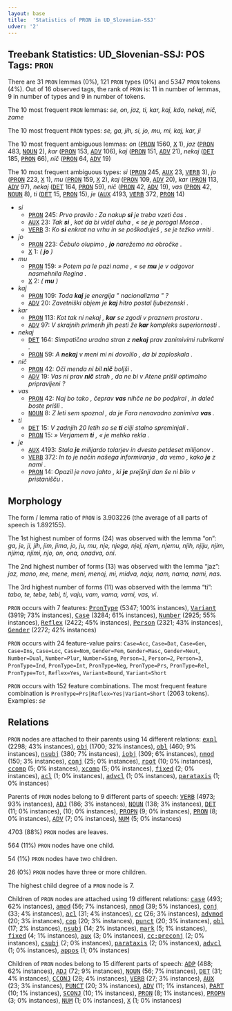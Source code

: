 ```yaml
---
layout: base
title:  'Statistics of PRON in UD_Slovenian-SSJ'
udver: '2'
---
```


## Treebank Statistics: UD_Slovenian-SSJ: POS Tags: `PRON`

There are 31 `PRON` lemmas (0%), 121 `PRON` types (0%) and 5347 `PRON` tokens (4%).
Out of 16 observed tags, the rank of `PRON` is: 11 in number of lemmas, 9 in number of types and 9 in number of tokens.

The 10 most frequent `PRON` lemmas: <em>se, on, jaz, ti, kar, kaj, kdo, nekaj, nič, zame</em>

The 10 most frequent `PRON` types:  <em>se, ga, jih, si, jo, mu, mi, kaj, kar, ji</em>

The 10 most frequent ambiguous lemmas: <em>on</em> (<tt><a href="sl_ssj-pos-PRON.html">PRON</a></tt> 1560, <tt><a href="sl_ssj-pos-X.html">X</a></tt> 1), <em>jaz</em> (<tt><a href="sl_ssj-pos-PRON.html">PRON</a></tt> 483, <tt><a href="sl_ssj-pos-NOUN.html">NOUN</a></tt> 2), <em>kar</em> (<tt><a href="sl_ssj-pos-PRON.html">PRON</a></tt> 153, <tt><a href="sl_ssj-pos-ADV.html">ADV</a></tt> 106), <em>kaj</em> (<tt><a href="sl_ssj-pos-PRON.html">PRON</a></tt> 151, <tt><a href="sl_ssj-pos-ADV.html">ADV</a></tt> 21), <em>nekaj</em> (<tt><a href="sl_ssj-pos-DET.html">DET</a></tt> 185, <tt><a href="sl_ssj-pos-PRON.html">PRON</a></tt> 66), <em>nič</em> (<tt><a href="sl_ssj-pos-PRON.html">PRON</a></tt> 64, <tt><a href="sl_ssj-pos-ADV.html">ADV</a></tt> 19)

The 10 most frequent ambiguous types:  <em>si</em> (<tt><a href="sl_ssj-pos-PRON.html">PRON</a></tt> 245, <tt><a href="sl_ssj-pos-AUX.html">AUX</a></tt> 23, <tt><a href="sl_ssj-pos-VERB.html">VERB</a></tt> 3), <em>jo</em> (<tt><a href="sl_ssj-pos-PRON.html">PRON</a></tt> 223, <tt><a href="sl_ssj-pos-X.html">X</a></tt> 1), <em>mu</em> (<tt><a href="sl_ssj-pos-PRON.html">PRON</a></tt> 159, <tt><a href="sl_ssj-pos-X.html">X</a></tt> 2), <em>kaj</em> (<tt><a href="sl_ssj-pos-PRON.html">PRON</a></tt> 109, <tt><a href="sl_ssj-pos-ADV.html">ADV</a></tt> 20), <em>kar</em> (<tt><a href="sl_ssj-pos-PRON.html">PRON</a></tt> 113, <tt><a href="sl_ssj-pos-ADV.html">ADV</a></tt> 97), <em>nekaj</em> (<tt><a href="sl_ssj-pos-DET.html">DET</a></tt> 164, <tt><a href="sl_ssj-pos-PRON.html">PRON</a></tt> 59), <em>nič</em> (<tt><a href="sl_ssj-pos-PRON.html">PRON</a></tt> 42, <tt><a href="sl_ssj-pos-ADV.html">ADV</a></tt> 19), <em>vas</em> (<tt><a href="sl_ssj-pos-PRON.html">PRON</a></tt> 42, <tt><a href="sl_ssj-pos-NOUN.html">NOUN</a></tt> 8), <em>ti</em> (<tt><a href="sl_ssj-pos-DET.html">DET</a></tt> 15, <tt><a href="sl_ssj-pos-PRON.html">PRON</a></tt> 15), <em>je</em> (<tt><a href="sl_ssj-pos-AUX.html">AUX</a></tt> 4193, <tt><a href="sl_ssj-pos-VERB.html">VERB</a></tt> 372, <tt><a href="sl_ssj-pos-PRON.html">PRON</a></tt> 14)


* <em>si</em>
  * <tt><a href="sl_ssj-pos-PRON.html">PRON</a></tt> 245: <em>Prvo pravilo : Za nakup <b>si</b> je treba vzeti čas .</em>
  * <tt><a href="sl_ssj-pos-AUX.html">AUX</a></tt> 23: <em>Tak <b>si</b> , kot da bi videl duha , « se je porogal Mosca .</em>
  * <tt><a href="sl_ssj-pos-VERB.html">VERB</a></tt> 3: <em>Ko <b>si</b> enkrat na vrhu in se poškoduješ , se je težko vrniti .</em>
* <em>jo</em>
  * <tt><a href="sl_ssj-pos-PRON.html">PRON</a></tt> 223: <em>Čebulo olupimo , <b>jo</b> narežemo na obročke .</em>
  * <tt><a href="sl_ssj-pos-X.html">X</a></tt> 1: <em>( <b>jo</b> )</em>
* <em>mu</em>
  * <tt><a href="sl_ssj-pos-PRON.html">PRON</a></tt> 159: <em>» Potem pa le pazi name , « se <b>mu</b> je v odgovor nasmehnila Regina .</em>
  * <tt><a href="sl_ssj-pos-X.html">X</a></tt> 2: <em>( <b>mu</b> )</em>
* <em>kaj</em>
  * <tt><a href="sl_ssj-pos-PRON.html">PRON</a></tt> 109: <em>Toda <b>kaj</b> je energija " nacionalizma " ?</em>
  * <tt><a href="sl_ssj-pos-ADV.html">ADV</a></tt> 20: <em>Zavetniški objem je <b>kaj</b> hitro postal ljubezenski .</em>
* <em>kar</em>
  * <tt><a href="sl_ssj-pos-PRON.html">PRON</a></tt> 113: <em>Kot tak ni nekaj , <b>kar</b> se zgodi v praznem prostoru .</em>
  * <tt><a href="sl_ssj-pos-ADV.html">ADV</a></tt> 97: <em>V skrajnih primerih jih pesti že <b>kar</b> kompleks superiornosti .</em>
* <em>nekaj</em>
  * <tt><a href="sl_ssj-pos-DET.html">DET</a></tt> 164: <em>Simpatična uradna stran z <b>nekaj</b> prav zanimivimi rubrikami .</em>
  * <tt><a href="sl_ssj-pos-PRON.html">PRON</a></tt> 59: <em>A <b>nekaj</b> v meni mi ni dovolilo , da bi zaploskala .</em>
* <em>nič</em>
  * <tt><a href="sl_ssj-pos-PRON.html">PRON</a></tt> 42: <em>Oči menda ni bil <b>nič</b> boljši .</em>
  * <tt><a href="sl_ssj-pos-ADV.html">ADV</a></tt> 19: <em>Vas ni prav <b>nič</b> strah , da ne bi v Atene prišli optimalno pripravljeni ?</em>
* <em>vas</em>
  * <tt><a href="sl_ssj-pos-PRON.html">PRON</a></tt> 42: <em>Naj bo tako , čeprav <b>vas</b> nihče ne bo podpiral , in daleč boste prišli .</em>
  * <tt><a href="sl_ssj-pos-NOUN.html">NOUN</a></tt> 8: <em>Z leti sem spoznal , da je Fara nenavadno zanimiva <b>vas</b> .</em>
* <em>ti</em>
  * <tt><a href="sl_ssj-pos-DET.html">DET</a></tt> 15: <em>V zadnjih 20 letih so se <b>ti</b> cilji stalno spreminjali .</em>
  * <tt><a href="sl_ssj-pos-PRON.html">PRON</a></tt> 15: <em>» Verjamem <b>ti</b> , « je mehko rekla .</em>
* <em>je</em>
  * <tt><a href="sl_ssj-pos-AUX.html">AUX</a></tt> 4193: <em>Stala <b>je</b> milijardo tolarjev in dvesto petdeset milijonov .</em>
  * <tt><a href="sl_ssj-pos-VERB.html">VERB</a></tt> 372: <em>In to je način našega informiranja , da vemo , kako <b>je</b> z nami .</em>
  * <tt><a href="sl_ssj-pos-PRON.html">PRON</a></tt> 14: <em>Opazil je novo jahto , ki <b>je</b> prejšnji dan še ni bilo v pristanišču .</em>

## Morphology

The form / lemma ratio of `PRON` is 3.903226 (the average of all parts of speech is 1.892155).

The 1st highest number of forms (24) was observed with the lemma “on”: <em>ga, je, ji, jih, jim, jima, jo, ju, mu, nje, njega, njej, njem, njemu, njih, njiju, njim, njima, njimi, njo, on, ona, onadva, oni</em>.

The 2nd highest number of forms (13) was observed with the lemma “jaz”: <em>jaz, mano, me, mene, meni, menoj, mi, midva, naju, nam, nama, nami, nas</em>.

The 3rd highest number of forms (11) was observed with the lemma “ti”: <em>tabo, te, tebe, tebi, ti, vaju, vam, vama, vami, vas, vi</em>.

`PRON` occurs with 7 features: <tt><a href="sl_ssj-feat-PronType.html">PronType</a></tt> (5347; 100% instances), <tt><a href="sl_ssj-feat-Variant.html">Variant</a></tt> (3919; 73% instances), <tt><a href="sl_ssj-feat-Case.html">Case</a></tt> (3284; 61% instances), <tt><a href="sl_ssj-feat-Number.html">Number</a></tt> (2925; 55% instances), <tt><a href="sl_ssj-feat-Reflex.html">Reflex</a></tt> (2422; 45% instances), <tt><a href="sl_ssj-feat-Person.html">Person</a></tt> (2321; 43% instances), <tt><a href="sl_ssj-feat-Gender.html">Gender</a></tt> (2272; 42% instances)

`PRON` occurs with 24 feature-value pairs: `Case=Acc`, `Case=Dat`, `Case=Gen`, `Case=Ins`, `Case=Loc`, `Case=Nom`, `Gender=Fem`, `Gender=Masc`, `Gender=Neut`, `Number=Dual`, `Number=Plur`, `Number=Sing`, `Person=1`, `Person=2`, `Person=3`, `PronType=Ind`, `PronType=Int`, `PronType=Neg`, `PronType=Prs`, `PronType=Rel`, `PronType=Tot`, `Reflex=Yes`, `Variant=Bound`, `Variant=Short`

`PRON` occurs with 152 feature combinations.
The most frequent feature combination is `PronType=Prs|Reflex=Yes|Variant=Short` (2063 tokens).
Examples: <em>se</em>


## Relations

`PRON` nodes are attached to their parents using 14 different relations: <tt><a href="sl_ssj-dep-expl.html">expl</a></tt> (2298; 43% instances), <tt><a href="sl_ssj-dep-obj.html">obj</a></tt> (1700; 32% instances), <tt><a href="sl_ssj-dep-obl.html">obl</a></tt> (460; 9% instances), <tt><a href="sl_ssj-dep-nsubj.html">nsubj</a></tt> (380; 7% instances), <tt><a href="sl_ssj-dep-iobj.html">iobj</a></tt> (309; 6% instances), <tt><a href="sl_ssj-dep-nmod.html">nmod</a></tt> (150; 3% instances), <tt><a href="sl_ssj-dep-conj.html">conj</a></tt> (25; 0% instances), <tt><a href="sl_ssj-dep-root.html">root</a></tt> (10; 0% instances), <tt><a href="sl_ssj-dep-ccomp.html">ccomp</a></tt> (5; 0% instances), <tt><a href="sl_ssj-dep-xcomp.html">xcomp</a></tt> (5; 0% instances), <tt><a href="sl_ssj-dep-fixed.html">fixed</a></tt> (2; 0% instances), <tt><a href="sl_ssj-dep-acl.html">acl</a></tt> (1; 0% instances), <tt><a href="sl_ssj-dep-advcl.html">advcl</a></tt> (1; 0% instances), <tt><a href="sl_ssj-dep-parataxis.html">parataxis</a></tt> (1; 0% instances)

Parents of `PRON` nodes belong to 9 different parts of speech: <tt><a href="sl_ssj-pos-VERB.html">VERB</a></tt> (4973; 93% instances), <tt><a href="sl_ssj-pos-ADJ.html">ADJ</a></tt> (186; 3% instances), <tt><a href="sl_ssj-pos-NOUN.html">NOUN</a></tt> (138; 3% instances), <tt><a href="sl_ssj-pos-DET.html">DET</a></tt> (11; 0% instances),  (10; 0% instances), <tt><a href="sl_ssj-pos-PROPN.html">PROPN</a></tt> (9; 0% instances), <tt><a href="sl_ssj-pos-PRON.html">PRON</a></tt> (8; 0% instances), <tt><a href="sl_ssj-pos-ADV.html">ADV</a></tt> (7; 0% instances), <tt><a href="sl_ssj-pos-NUM.html">NUM</a></tt> (5; 0% instances)

4703 (88%) `PRON` nodes are leaves.

564 (11%) `PRON` nodes have one child.

54 (1%) `PRON` nodes have two children.

26 (0%) `PRON` nodes have three or more children.

The highest child degree of a `PRON` node is 7.

Children of `PRON` nodes are attached using 19 different relations: <tt><a href="sl_ssj-dep-case.html">case</a></tt> (493; 62% instances), <tt><a href="sl_ssj-dep-amod.html">amod</a></tt> (56; 7% instances), <tt><a href="sl_ssj-dep-nmod.html">nmod</a></tt> (39; 5% instances), <tt><a href="sl_ssj-dep-conj.html">conj</a></tt> (33; 4% instances), <tt><a href="sl_ssj-dep-acl.html">acl</a></tt> (31; 4% instances), <tt><a href="sl_ssj-dep-cc.html">cc</a></tt> (26; 3% instances), <tt><a href="sl_ssj-dep-advmod.html">advmod</a></tt> (20; 3% instances), <tt><a href="sl_ssj-dep-cop.html">cop</a></tt> (20; 3% instances), <tt><a href="sl_ssj-dep-punct.html">punct</a></tt> (20; 3% instances), <tt><a href="sl_ssj-dep-obl.html">obl</a></tt> (17; 2% instances), <tt><a href="sl_ssj-dep-nsubj.html">nsubj</a></tt> (14; 2% instances), <tt><a href="sl_ssj-dep-mark.html">mark</a></tt> (5; 1% instances), <tt><a href="sl_ssj-dep-fixed.html">fixed</a></tt> (4; 1% instances), <tt><a href="sl_ssj-dep-aux.html">aux</a></tt> (3; 0% instances), <tt><a href="sl_ssj-dep-cc-preconj.html">cc:preconj</a></tt> (2; 0% instances), <tt><a href="sl_ssj-dep-csubj.html">csubj</a></tt> (2; 0% instances), <tt><a href="sl_ssj-dep-parataxis.html">parataxis</a></tt> (2; 0% instances), <tt><a href="sl_ssj-dep-advcl.html">advcl</a></tt> (1; 0% instances), <tt><a href="sl_ssj-dep-appos.html">appos</a></tt> (1; 0% instances)

Children of `PRON` nodes belong to 15 different parts of speech: <tt><a href="sl_ssj-pos-ADP.html">ADP</a></tt> (488; 62% instances), <tt><a href="sl_ssj-pos-ADJ.html">ADJ</a></tt> (72; 9% instances), <tt><a href="sl_ssj-pos-NOUN.html">NOUN</a></tt> (56; 7% instances), <tt><a href="sl_ssj-pos-DET.html">DET</a></tt> (31; 4% instances), <tt><a href="sl_ssj-pos-CCONJ.html">CCONJ</a></tt> (28; 4% instances), <tt><a href="sl_ssj-pos-VERB.html">VERB</a></tt> (27; 3% instances), <tt><a href="sl_ssj-pos-AUX.html">AUX</a></tt> (23; 3% instances), <tt><a href="sl_ssj-pos-PUNCT.html">PUNCT</a></tt> (20; 3% instances), <tt><a href="sl_ssj-pos-ADV.html">ADV</a></tt> (11; 1% instances), <tt><a href="sl_ssj-pos-PART.html">PART</a></tt> (10; 1% instances), <tt><a href="sl_ssj-pos-SCONJ.html">SCONJ</a></tt> (10; 1% instances), <tt><a href="sl_ssj-pos-PRON.html">PRON</a></tt> (8; 1% instances), <tt><a href="sl_ssj-pos-PROPN.html">PROPN</a></tt> (3; 0% instances), <tt><a href="sl_ssj-pos-NUM.html">NUM</a></tt> (1; 0% instances), <tt><a href="sl_ssj-pos-X.html">X</a></tt> (1; 0% instances)

